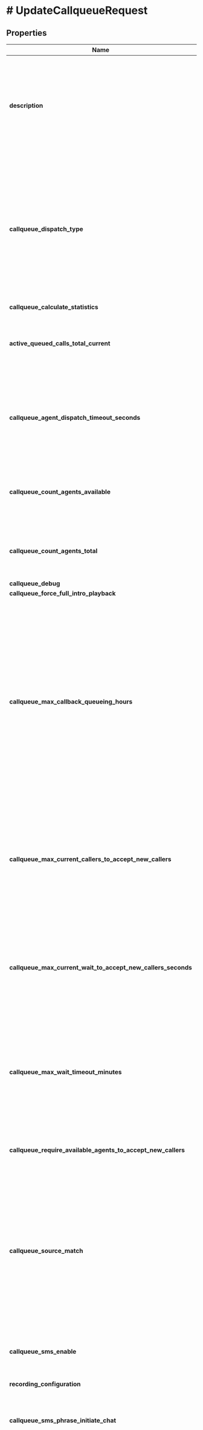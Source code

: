 # # UpdateCallqueueRequest

## Properties

Name | Type | Description | Notes
------------ | ------------- | ------------- | -------------
**description** | **string** | This is a simple description of the callqueue which can be used to better explain the use or purpose of this call queue. | [optional]
**callqueue_dispatch_type** | **string** | This is the main dispatch type for hunting agents. The options are described below.  #Round-robin #Tiered Round-robin #Ring All #Linear Cascade #Linear Hunt #Call Park | [optional]
**callqueue_calculate_statistics** | [**\SpectrumVoip\\\\NetSapiens\Model\YesNoString**](YesNoString.md) |  | [optional]
**active_queued_calls_total_current** | **int** | This is the current calls waiting in the call queue waiting to be dispatched. | [optional] [readonly]
**callqueue_agent_dispatch_timeout_seconds** | **int** | This is the timeout in seconds the call queue will attempt an agent before timing out and retrying additional resources. | [optional]
**callqueue_count_agents_available** | **int** | This is the current number of agents logged in and available for work. | [optional] [readonly]
**callqueue_count_agents_total** | **int** | This is the current number of agents configured for this callqueue. | [optional]
**callqueue_debug** | [**\SpectrumVoip\\\\NetSapiens\Model\YesNoString**](YesNoString.md) |  | [optional]
**callqueue_force_full_intro_playback** | [**\SpectrumVoip\\\\NetSapiens\Model\YesNoString**](YesNoString.md) |  | [optional]
**callqueue_max_callback_queueing_hours** | **int** | This setting will allow callback&#39;s in the callqueue allowing callers to press a buton and opt for a callback instead of waiting. 0 the default is off, any other positive number will enable callback and allow callback up to that many hours after the callback is requested. | [optional] [default to 0]
**callqueue_max_current_callers_to_accept_new_callers** | **int** | This setting is the maximum number of callers allowed in the queue before forward busy answer rules will be followed. 0 is unlimited | [optional] [default to 0]
**callqueue_max_current_wait_to_accept_new_callers_seconds** | **int** | This setting is the maximum expected wait time  allowed in the queue before forward busy answer rules will be followed. 0 is unlimited | [optional] [default to 0]
**callqueue_max_wait_timeout_minutes** | **int** | This is the max wait time in minutes that it would allow a call to wait before being forced out of the queue. 0 is unlimited | [optional] [default to 0]
**callqueue_require_available_agents_to_accept_new_callers** | [**\SpectrumVoip\\\\NetSapiens\Model\YesNoStringNoDefault**](YesNoStringNoDefault.md) | This settings will control if the the parent feature is enabled. | [optional]
**callqueue_source_match** | **string** | This is a optional setting that will control the source match for the forward dispatch leg of calls allowing if needed different matches to connecting devices when calls come through the queue. | [optional]
**callqueue_sms_enable** | [**\SpectrumVoip\\\\NetSapiens\Model\YesNoStringNoDefault**](YesNoStringNoDefault.md) | This settings will control if the the parent feature is enabled. | [optional]
**recording_configuration** | [**\SpectrumVoip\\\\NetSapiens\Model\RecordingConfiguration**](RecordingConfiguration.md) |  | [optional]
**callqueue_sms_phrase_initiate_chat** | **string** | This is the keyword that will be the trigger for a new SMS queueing session | [optional]
**callqueue_sms_phrase_initiate_success** | **string** | The message to auto reply to a inbound SMS message once the trigger keyword is detected | [optional]
**callqueue_sms_phrase_initiation_fail_** | **string** | The message that will be auto replied when a message wihtout the keywork is detected. | [optional]
**callqueue_sms_phrase_no_agents_available** | **string** | The message that will be auto replied when there are no agents available and the system is unable to setup a sms chat session at this time. | [optional]
**callqueue_sms_phrase_terminate_chat** | **string** | This is the keyword that will be the trigger to end a active SMS session. | [optional]
**callqueue_sms_phrase_terminate_success** | **string** | The message that will be played after a successfully termination of a session via a keyword. | [optional]
**callqueue_agent_auto_logout_after_missed** | [**\SpectrumVoip\\\\NetSapiens\Model\YesNoStringNoDefault**](YesNoStringNoDefault.md) | This settings will control if the the parent feature is enabled. | [optional]
**callqueue_sim_ring_1st_round** | **int** | When using a callqueue-dispatch-type value that allows for mutlple agents to be run on at a time this setting controls the amount of agents that are dispatched in the first round. | [optional] [default to 0]
**callqueue_sim_ring_increment** | **int** | When using a callqueue-dispatch-type value that allows for mutlple agents to be run on at a time this setting controls the amount of agents that will be added to the group activly ringing at each agent timeout level. | [optional] [default to 1]

[[Back to Model list]](../../README.md#models) [[Back to API list]](../../README.md#endpoints) [[Back to README]](../../README.md)
